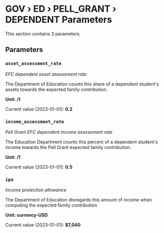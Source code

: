 # GOV › ED › PELL_GRANT › DEPENDENT Parameters

This section contains 3 parameters.

## Parameters

### `asset_assessment_rate`
*EFC dependent asset assessment rate*

The Department of Education counts this share of a dependent student's assets towards the expected family contribution.

**Unit: /1**

Current value (2023-01-01): **0.2**


### `income_assessment_rate`
*Pell Grant EFC dependent income assessment rate*

The Education Department counts this percent of a dependent student's income towards the Pell Grant expected family contribution.

**Unit: /1**

Current value (2023-01-01): **0.5**


### `ipa`
*Income protection allowance*

The Department of Education disregards this amount of income when computing the expected family contribution.

**Unit: currency-USD**

Current value (2023-01-01): **$7,040**

